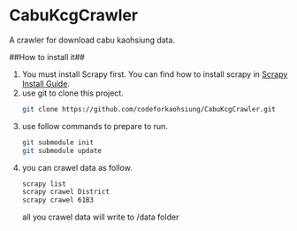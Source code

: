 CabuKcgCrawler
==============

A crawler for download cabu kaohsiung data.

##How to install it##
1. You must install Scrapy first. You can find how to install scrapy in [Scrapy Install Guide](http://doc.scrapy.org/en/latest/intro/install.html).
2. use git to clone this project.
    ~~~ bash
    git clone https://github.com/codeforkaohsiung/CabuKcgCrawler.git
    ~~~
3. use follow commands to prepare to run.
    ~~~ bash
    git submodule init
    git submodule update
    ~~~
4. you can crawel data as follow.
    ~~~ bash
    scrapy list
    scrapy crawel District
    scrapy crawel 61B3
    ~~~
    all you crawel data will write to /data folder